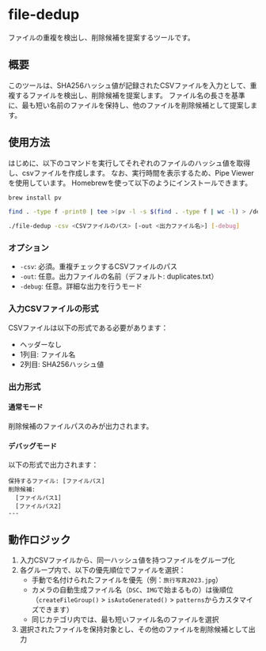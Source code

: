 # file-dedup

ファイルの重複を検出し、削除候補を提案するツールです。

## 概要

このツールは、SHA256ハッシュ値が記録されたCSVファイルを入力として、重複するファイルを検出し、削除候補を提案します。
ファイル名の長さを基準に、最も短い名前のファイルを保持し、他のファイルを削除候補として提案します。

## 使用方法

はじめに、以下のコマンドを実行してそれぞれのファイルのハッシュ値を取得し、csvファイルを作成します。
なお、実行時間を表示するため、Pipe Viewerを使用しています。
Homebrewを使って以下のようにインストールできます。
```bash
brew install pv
```

```bash
find . -type f -print0 | tee >(pv -l -s $(find . -type f | wc -l) > /dev/null) | xargs -0 sha256sum | awk -F'  ' 'BEGIN {OFS=","} {gsub(/"/, "\"\"", $2); print "\"" $2 "\",\"" $1 "\""}' > hashes.csv
```

```bash
./file-dedup -csv <CSVファイルのパス> [-out <出力ファイル名>] [-debug]
```

### オプション

- `-csv`: 必須。重複チェックするCSVファイルのパス
- `-out`: 任意。出力ファイルの名前（デフォルト: duplicates.txt）
- `-debug`: 任意。詳細な出力を行うモード

### 入力CSVファイルの形式

CSVファイルは以下の形式である必要があります：
- ヘッダーなし
- 1列目: ファイル名
- 2列目: SHA256ハッシュ値

### 出力形式

#### 通常モード
削除候補のファイルパスのみが出力されます。

#### デバッグモード
以下の形式で出力されます：
```
保持するファイル: [ファイルパス]
削除候補:
  [ファイルパス1]
  [ファイルパス2]
---
```

## 動作ロジック

1. 入力CSVファイルから、同一ハッシュ値を持つファイルをグループ化
2. 各グループ内で、以下の優先順位でファイルを選択：
   - 手動で名付けられたファイルを優先（例：`旅行写真2023.jpg`）
   - カメラの自動生成ファイル名（`DSC`、`IMG`で始まるもの）は後順位（`createFileGroup()` > `isAutoGenerated()` > `patterns`からカスタマイズできます） 
   - 同じカテゴリ内では、最も短いファイル名のファイルを選択
3. 選択されたファイルを保持対象とし、その他のファイルを削除候補として出力